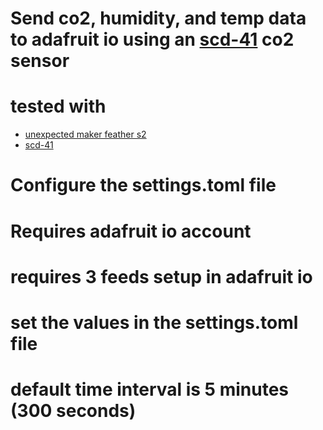 # Send co2, humidity, and temp data to adafruit io using an [scd-41](https://www.adafruit.com/product/5190) co2 sensor
# tested with 
- [unexpected maker feather s2](https://www.adafruit.com/product/4769)
- [scd-41](https://www.adafruit.com/product/5190)

# Configure the settings.toml file

# Requires adafruit io account
# requires 3 feeds setup in adafruit io
# set the values in the settings.toml file
# default time interval is 5 minutes (300 seconds)
